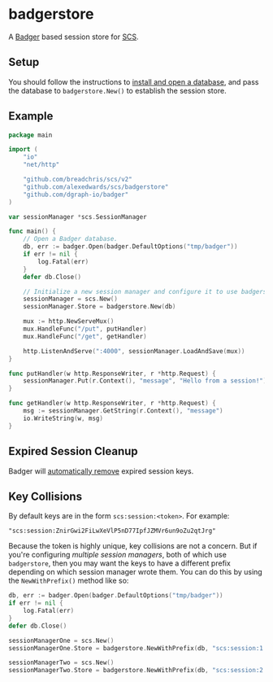 # badgerstore

A [Badger](https://github.com/dgraph-io/badger) based session store for [SCS](https://github.com/alexedwards/scs).

## Setup

You should follow the instructions to [install and open a database](https://github.com/dgraph-io/badger#installing), and pass the database to `badgerstore.New()` to establish the session store.

## Example

```go
package main

import (
	"io"
	"net/http"

	"github.com/breadchris/scs/v2"
	"github.com/alexedwards/scs/badgerstore"
	"github.com/dgraph-io/badger"
)

var sessionManager *scs.SessionManager

func main() {
	// Open a Badger database.
	db, err := badger.Open(badger.DefaultOptions("tmp/badger"))
	if err != nil {
		log.Fatal(err)
	}
	defer db.Close()

	// Initialize a new session manager and configure it to use badgerstore as the session store.
	sessionManager = scs.New()
	sessionManager.Store = badgerstore.New(db)

	mux := http.NewServeMux()
	mux.HandleFunc("/put", putHandler)
	mux.HandleFunc("/get", getHandler)

	http.ListenAndServe(":4000", sessionManager.LoadAndSave(mux))
}

func putHandler(w http.ResponseWriter, r *http.Request) {
	sessionManager.Put(r.Context(), "message", "Hello from a session!")
}

func getHandler(w http.ResponseWriter, r *http.Request) {
	msg := sessionManager.GetString(r.Context(), "message")
	io.WriteString(w, msg)
}
```

## Expired Session Cleanup

Badger will [automatically remove](https://github.com/dgraph-io/badger#setting-time-to-livettl-and-user-metadata-on-keys) expired session keys.

## Key Collisions

By default keys are in the form `scs:session:<token>`. For example:

```
"scs:session:ZnirGwi2FiLwXeVlP5nD77IpfJZMVr6un9oZu2qtJrg"
```

Because the token is highly unique, key collisions are not a concern. But if you're configuring *multiple session managers*, both of which use `badgerstore`, then you may want the keys to have a different prefix depending on which session manager wrote them. You can do this by using the `NewWithPrefix()` method like so:

```go
db, err := badger.Open(badger.DefaultOptions("tmp/badger"))
if err != nil {
	log.Fatal(err)
}
defer db.Close()

sessionManagerOne = scs.New()
sessionManagerOne.Store = badgerstore.NewWithPrefix(db, "scs:session:1:")

sessionManagerTwo = scs.New()
sessionManagerTwo.Store = badgerstore.NewWithPrefix(db, "scs:session:2:")
```

